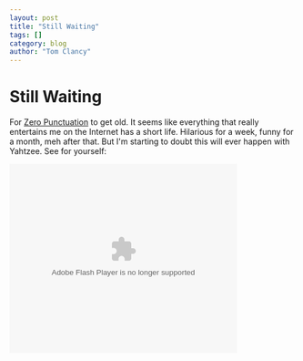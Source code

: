 ```yaml
---
layout: post
title: "Still Waiting"
tags: []
category: blog
author: "Tom Clancy"
---
```


# Still Waiting

For <a href="http://www.escapistmagazine.com/articles/view/editorials/zeropunctuation" target="_blank">Zero Punctuation</a> to get old. It seems like everything that really entertains me on the Internet has a short life. Hilarious for a week, funny for a month, meh after that. But I'm starting to doubt this will ever happen with Yahtzee. See for yourself:

<embed src="http://update.videoegg.com/flash/proxy.swf?jsver=1.4" flashvars="gc=c2hvd0FkPXRydWUmYWRWYXJzPWFyZWE9Z2FtZXMmc2l0ZT1lc2NhcGlzdG1hZ2F6aW5lJmZpbGU9aHR0cCUzQSUyRiUyRnNlbGZzZXJ2ZTMwMCUyRWRvd25sb2FkJTJFdmlkZW9lZ2clMkVjb20lMkZnaWQzODklMkZjaWQxMzg5JTJGNkIlMkZKMiUyRjExOTcyODQ3NDdLNkh0TXR1ODJiR0R6dzNENmE1YiZzd2ZwYXRoPWh0dHAlM0ElMkYlMkZ1cGRhdGUlMkV2aWRlb2VnZyUyRWNvbSUyRmZsYXNoJTJGcHJveHklMkVzd2YlM0Zqc3ZlciUzRDElMkU0JmF1dG9QbGF5PWZhbHNlJnNob3dBZFByaW1hcnk9dHJ1ZSZ3bW9kZT13aW5kb3cmYWxsb3dGbGFzaDlGdWxsc2NyZWVuPXRydWU=" quality="high" allowfullscreen="true" allowscriptaccess="always" scale="noscale" wmode="window" name="VE_Player" type="application/x-shockwave-flash" pluginspage="http://www.macromedia.com/go/getflashplayer" align="middle" height="332" width="400"></embed>
